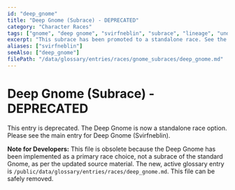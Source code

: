 ```yaml
---
id: "deep_gnome"
title: "Deep Gnome (Subrace) - DEPRECATED"
category: "Character Races"
tags: ["gnome", "deep gnome", "svirfneblin", "subrace", "lineage", "underdark", "darkvision", "deprecated"]
excerpt: "This subrace has been promoted to a standalone race. See the 'Deep Gnome (Svirfneblin)' main race entry."
aliases: ["svirfneblin"]
seeAlso: ["deep_gnome"]
filePath: "/data/glossary/entries/races/gnome_subraces/deep_gnome.md"
---
```

# Deep Gnome (Subrace) - DEPRECATED

This entry is deprecated. The Deep Gnome is now a standalone race option. Please see the main entry for <span data-term-id="deep_gnome" class="glossary-term-link-from-markdown">Deep Gnome (Svirfneblin)</span>.

**Note for Developers:** This file is obsolete because the Deep Gnome has been implemented as a primary race choice, not a subrace of the standard Gnome, as per the updated source material. The new, active glossary entry is `/public/data/glossary/entries/races/deep_gnome.md`. This file can be safely removed.